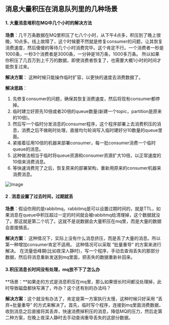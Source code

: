 ## 消息大量积压在消息队列里的几种场景



#### **1. 大量消息堆积在MQ中几个小时的解决方法**

**场景**：几千万条数据在MQ里积压了七八个小时，从下午4点多，积压到了晚上很晚，10点多。线上故障了，这个时候要不然就是修复consumer的问题，让其恢复消费速度，然后傻傻的等待几个小时消费完毕。这个肯定不行。一个消费者一秒是1000条，一秒3个消费者是3000条，一分钟是18万条，1000多万条。 所以如果你积压了几百万到上千万的数据，即使消费者恢复了，也需要大概1小时的时间才能恢复过来。 

**解决方案**： 这种时候只能操作临时扩容，以更快的速度去消费数据了。

**解决思路**：

1. 先修复consumer的问题，确保其恢复消费速度，然后将现有consumer都停掉。
2. 临时建立好原先10倍或者20倍的queue数量(新建一个topic，partition是原来的10倍)。
3. 然后写一个临时分发消息的consumer程序，这个程序部署上去消费积压的消息，消费之后不做耗时处理，直接均匀轮询写入临时建好分10数量的queue里面。
4. 紧接着征用10倍的机器来部署consumer，每一批consumer消费一个临时queue的消息。
5. 这种做法相当于临时将queue资源和consumer资源扩大10倍，以正常速度的10倍来消费消息。
6. 等快速消费完了之后，恢复原来的部署架构，重新用原来的consumer机器来消费消息。

![Image](C:\Users\001\AppData\Local\Temp\Image.png)



#### **2 .** **消息设置了过去时间，过期就丢**

**场景**：假设你用的是rabbitmq，rabbitmq是可以设置过期时间的，就是TTL，如果消息在queue中积压超过一定的时间就会被rabbitmq给清理掉，这个数据就没了。那这就是第二个坑了。这就不是说数据会大量积压在mq里，而是大量的数据会直接搞丢。

**解决方案**： 这种情况下，实际上没有什么消息挤压，而是丢了大量的消息。所以第一种增加consumer肯定不适用。 这种情况可以采取 “批量重导” 的方案来进行解决。 在流量低峰期(比如夜深人静时)，写一个程序，手动去查询丢失的那部分数据，然后将消息重新发送到mq里面，把丢失的数据重新补回来。



#### 3.积压消息长时间没有处理，mq放不下了怎么办

**场景：**如果走的方式是消息积压在mq里，那么如果很长时间都没处理掉，此时导致磁盘都快写满了，咋办？这个还有别的办法吗？ 

**解决方案**：这个就没有办法了，肯定是第一方案执行太慢，这种时候只好采用 “丢弃+批量重导” 的方式来解决了。首先，临时写个程序，连接到mq里面消费数据，收到消息之后直接将其丢弃，快速消费掉积压的消息，降低MQ的压力，然后走第二种方案，在晚上夜深人静时去手动查询重导丢失的这部分数据。